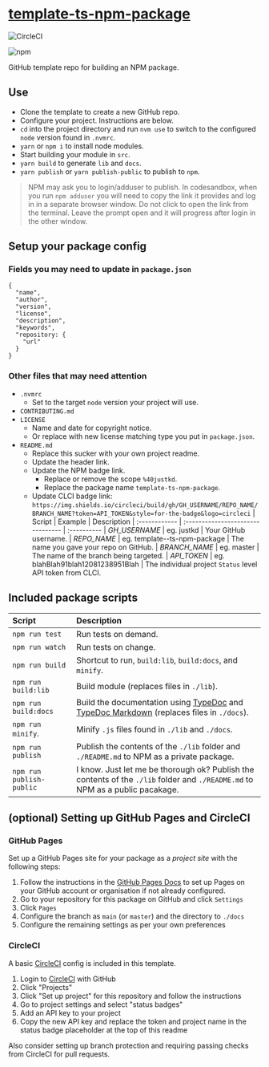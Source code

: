 # [template-ts-npm-package](https://github.com/justkd/template-ts-npm-package)

![CircleCI](https://img.shields.io/circleci/build/gh/justkd/template-ts-npm-package/master?token=5d76eb51f1f5547eb2c610645c07272cbb149f58&style=for-the-badge&logo=circleci)

![npm](https://img.shields.io/npm/dw/%40justkd/template-ts-npm-package?style=for-the-badge&logo=npm&label=NPM)

GitHub template repo for building an NPM package.

## Use

- Clone the template to create a new GitHub repo.
- Configure your project. Instructions are below.
- `cd` into the project directory and run `nvm use` to switch to the configured `node` version found in `.nvmrc`.
- `yarn` or `npm i` to install node modules.
- Start building your module in `src`.
- `yarn build` to generate `lib` and `docs`.
- `yarn publish` or `yarn publish-public` to publish to `npm`.

> NPM may ask you to login/adduser to publish. In codesandbox, when you run `npm adduser` you will need to copy 
> the link it provides and log in in a separate browser window. Do not click to open the link from the terminal. 
> Leave the prompt open and it will progress after login in the other window.

## Setup your package config

### Fields you may need to update in `package.json`

```
{
  "name",
  "author",
  "version",
  "license",
  "description",
  "keywords",
  "repository: {
    "url"
  }
}
```

### Other files that may need attention

- `.nvmrc`
  - Set to the target `node` version your project will use.
- `CONTRIBUTING.md`
- `LICENSE`
  - Name and date for copyright notice.
  - Or replace with new license matching type you put in `package.json`.
- `README.md`
  - Replace this sucker with your own project readme.
  - Update the header link.
  - Update the NPM badge link.
    - Replace or remove the scope `%40justkd`.
    - Replace the package name `template-ts-npm-package`.
  - Update CLCI badge link:  
    `https://img.shields.io/circleci/build/gh/GH_USERNAME/REPO_NAME/BRANCH_NAME?token=API_TOKEN&style=for-the-badge&logo=circleci`
    | Script        | Example                           | Description
    | :------------ | :-------------------------------- | :----------
    | _GH_USERNAME_ | eg. justkd                        | Your GitHub username.
    | _REPO_NAME_   | eg. template--ts-npm-package      | The name you gave your repo on GitHub.
    | _BRANCH_NAME_ | eg. master                        | The name of the branch being targeted.
    | _API_TOKEN_   | eg. blahBlah91blah12081238951Blah | The individual project `Status` level API token from CLCI.

## Included package scripts

| Script                   | Description
| :----------------------- | :----------
| `npm run test`           | Run tests on demand.
| `npm run watch`          | Run tests on change.
| `npm run build`          | Shortcut to run, `build:lib`, `build:docs`, and `minify`.
| `npm run build:lib`      | Build module (replaces files in `./lib`).
| `npm run build:docs`     | Build the documentation using [TypeDoc](http://typedoc.org) and [TypeDoc Markdown](https://github.com/tgreyuk/typedoc-plugin-markdown/tree/master/packages/typedoc-plugin-markdown) (replaces files in `./docs`).
| `npm run minify`.        | Minify `.js` files found in `./lib` and `./docs`.
| `npm run publish`        | Publish the contents of the `./lib` folder and `./README.md` to NPM as a private package.
| `npm run publish-public` | I know. Just let me be thorough ok? Publish the contents of the `./lib` folder and `./README.md` to NPM as a public pacakage.

## (optional) Setting up GitHub Pages and CircleCI

### GitHub Pages

Set up a GitHub Pages site for your package as a _project site_ with the following steps:

1. Follow the instructions in the [GitHub Pages Docs](https://docs.github.com/en/pages/getting-started-with-github-pages/creating-a-github-pages-site) to set up Pages on your GitHub account or organisation if not already configured.
2. Go to your repository for this package on GitHub and click `Settings`
3. Click `Pages`
4. Configure the branch as `main` (or `master`) and the directory to `./docs`
5. Configure the remaining settings as per your own preferences

### CircleCI

A basic [CircleCI](https://circleci.com) config is included in this template.

1. Login to [CircleCI](https://circleci.com) with GitHub
2. Click "Projects"
3. Click "Set up project" for this repository and follow the instructions
4. Go to project settings and select "status badges"
5. Add an API key to your project
6. Copy the new API key and replace the token and project name in the status badge placeholder at the top of this readme

Also consider setting up branch protection and requiring passing checks from CircleCI for pull requests.
